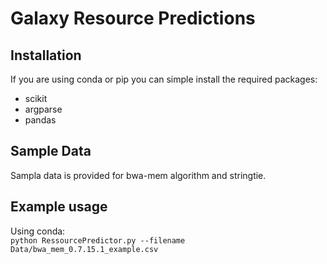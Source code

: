 # Galaxy Resource Predictions

## Installation

If you are using conda or pip you can simple install the required packages:

- scikit
- argparse
- pandas



## Sample Data

Sampla data is provided for bwa-mem algorithm and stringtie.


## Example usage

Using conda:  
```python RessourcePredictor.py --filename Data/bwa_mem_0.7.15.1_example.csv ```

